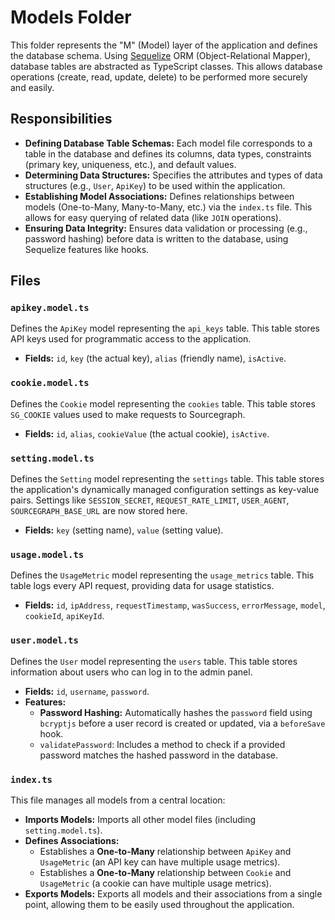 # Models Folder

This folder represents the "M" (Model) layer of the application and defines the database schema. Using [Sequelize](https://sequelize.org/) ORM (Object-Relational Mapper), database tables are abstracted as TypeScript classes. This allows database operations (create, read, update, delete) to be performed more securely and easily.

## Responsibilities

* **Defining Database Table Schemas:** Each model file corresponds to a table in the database and defines its columns, data types, constraints (primary key, uniqueness, etc.), and default values.
* **Determining Data Structures:** Specifies the attributes and types of data structures (e.g., `User`, `ApiKey`) to be used within the application.
* **Establishing Model Associations:** Defines relationships between models (One-to-Many, Many-to-Many, etc.) via the `index.ts` file. This allows for easy querying of related data (like `JOIN` operations).
* **Ensuring Data Integrity:** Ensures data validation or processing (e.g., password hashing) before data is written to the database, using Sequelize features like hooks.

## Files

### `apikey.model.ts`

Defines the `ApiKey` model representing the `api_keys` table. This table stores API keys used for programmatic access to the application.

* **Fields:** `id`, `key` (the actual key), `alias` (friendly name), `isActive`.

### `cookie.model.ts`

Defines the `Cookie` model representing the `cookies` table. This table stores `SG_COOKIE` values used to make requests to Sourcegraph.

* **Fields:** `id`, `alias`, `cookieValue` (the actual cookie), `isActive`.

### `setting.model.ts`

Defines the `Setting` model representing the `settings` table. This table stores the application's dynamically managed configuration settings as key-value pairs. Settings like `SESSION_SECRET`, `REQUEST_RATE_LIMIT`, `USER_AGENT`, `SOURCEGRAPH_BASE_URL` are now stored here.

* **Fields:** `key` (setting name), `value` (setting value).

### `usage.model.ts`

Defines the `UsageMetric` model representing the `usage_metrics` table. This table logs every API request, providing data for usage statistics.

* **Fields:** `id`, `ipAddress`, `requestTimestamp`, `wasSuccess`, `errorMessage`, `model`, `cookieId`, `apiKeyId`.

### `user.model.ts`

Defines the `User` model representing the `users` table. This table stores information about users who can log in to the admin panel.

* **Fields:** `id`, `username`, `password`.
* **Features:**
  * **Password Hashing:** Automatically hashes the `password` field using `bcryptjs` before a user record is created or updated, via a `beforeSave` hook.
  * `validatePassword`: Includes a method to check if a provided password matches the hashed password in the database.

### `index.ts`

This file manages all models from a central location:

* **Imports Models:** Imports all other model files (including `setting.model.ts`).
* **Defines Associations:**
  * Establishes a **One-to-Many** relationship between `ApiKey` and `UsageMetric` (an API key can have multiple usage metrics).
  * Establishes a **One-to-Many** relationship between `Cookie` and `UsageMetric` (a cookie can have multiple usage metrics).
* **Exports Models:** Exports all models and their associations from a single point, allowing them to be easily used throughout the application.

